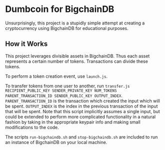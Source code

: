 # Dumbcoin for BigchainDB

Unsurprisingly, this project is a stupidly simple attempt at creating a cryptocurrency using BigchainDB for educational purposes.

## How it Works

This project leverages divisible assets in BigchainDB. Thus each asset represents a certain number of tokens. Transactions can divide these tokens.

To perform a token creation event, use `launch.js`.

To transfer tokens from one user to another, run `transfer.js RECIPIENT_PUBLIC_KEY SENDER_PRIVATE_KEY NUM_TOKENS PARENT_TRANSACTION_ID SENDER_PUBLIC_KEY OUTPUT_INDEX`. `PARENT_TRANSACTION_ID` is the transaction which created the input which will be spent. `OUTPUT_INDEX` is the index in the previous transaction of the input that will be spent.
Note that this script implicitly assumes a single input, but could be extended to perform more complicated functionality in a natural fashion by taking in the appropriate keypair info and making small modifications to the code.

The scripts `run-bigchaindb.sh` and `stop-bigchaindb.sh` are included to run an instance of BigchainDB on your local machine.
